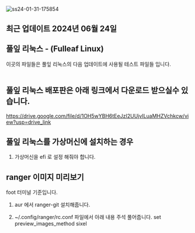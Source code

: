 ![ss24-01-31-175854](https://github.com/sephid86/fulleaf/assets/77107998/80d2117e-f617-4ab1-8634-5603873e92ba)

최근 업데이트 2024년 06월 24일 <br>
<br>
풀잎 리눅스 - (Fulleaf Linux) <br>
--
이곳의 파일들은 풀잎 리눅스의 다음 업데이트에 사용될 테스트 파일들 입니다.
<br>
<br>

풀잎 리눅스 배포판은 아래 링크에서 다운로드 받으실수 있습니다.<br>
--
https://drive.google.com/file/d/1OH5wYBH6tEeJzI2UUjvILuaMHZVchkcw/view?usp=drive_link
<br>

풀잎 리눅스를 가상머신에 설치하는 경우 
-
1. 가상머신을 efi 로 설정 해줘야 합니다.<br>

ranger 이미지 미리보기
-
foot 터미널 기준입니다.

1. aur 에서 ranger-git 설치해줍니다.

2. ~/.config/ranger/rc.conf 파일에서
아래 내용 주석 풀어줍니다.
set preview_images_method sixel

